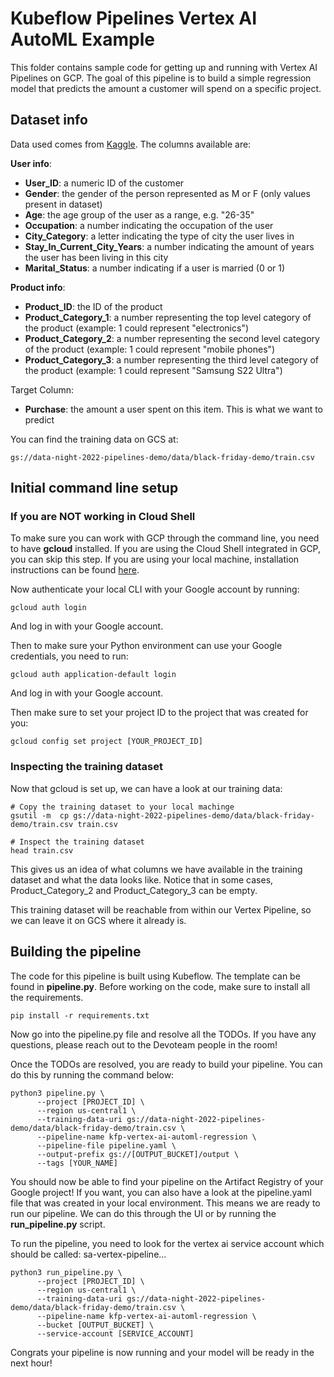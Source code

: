 # Kubeflow Pipelines Vertex AI AutoML Example

This folder contains sample code for getting up and running with Vertex AI Pipelines on GCP.
The goal of this pipeline is to build a simple regression model that predicts the amount
a customer will spend on a specific project.

## Dataset info

Data used comes from [Kaggle](https://www.kaggle.com/datasets/sdolezel/black-friday). The columns available are:

**User info**:
* **User_ID**: a numeric ID of the customer
* **Gender**: the gender of the person represented as M or F (only values present in dataset)
* **Age**: the age group of the user as a range, e.g. "26-35"
* **Occupation**: a number indicating the occupation of the user
* **City_Category**: a letter indicating the type of city the user lives in
* **Stay_In_Current_City_Years**: a number indicating the amount of years the user has been living in this city
* **Marital_Status**: a number indicating if a user is married (0 or 1)

**Product info**:
* **Product_ID**: the ID of the product
* **Product_Category_1**: a number representing the top level category of the product (example: 1 could represent "electronics")
* **Product_Category_2**: a number representing the second level category of the product (example: 1 could represent "mobile phones")
* **Product_Category_3**: a number representing the third level category of the product (example: 1 could represent "Samsung S22 Ultra")

Target Column:
* **Purchase**: the amount a user spent on this item. This is what we want to predict

You can find the training data on GCS at:
```
gs://data-night-2022-pipelines-demo/data/black-friday-demo/train.csv
```

## Initial command line setup

### If you are NOT working in Cloud Shell
To make sure you can work with GCP through the command line, you need to have **gcloud** installed.
If you are using the Cloud Shell integrated in GCP, you can skip this step. If you are using your local machine,
installation instructions can be found [here](https://cloud.google.com/sdk/docs/install).

Now authenticate your local CLI with your Google account by running:
```commandline
gcloud auth login
```
And log in with your Google account.

Then to make sure your Python environment can use your Google credentials, you need to run:
```commandline
gcloud auth application-default login
```
And log in with your Google account.

Then make sure to set your project ID to the project that was created for you:
```commandline
gcloud config set project [YOUR_PROJECT_ID]
```

### Inspecting the training dataset
Now that gcloud is set up, we can have a look at our training data:
```commandline
# Copy the training dataset to your local machinge
gsutil -m  cp gs://data-night-2022-pipelines-demo/data/black-friday-demo/train.csv train.csv

# Inspect the training dataset
head train.csv
```
This gives us an idea of what columns we have available in the training dataset and what the data looks like.
Notice that in some cases, Product_Category_2 and Product_Category_3 can be empty.

This training dataset will be reachable from within our Vertex Pipeline, so we can leave it on GCS
where it already is.

## Building the pipeline
The code for this pipeline is built using Kubeflow. The template can be found in **pipeline.py**.
Before working on the code, make sure to install all the requirements.
```commandline
pip install -r requirements.txt
```

Now go into the pipeline.py file and resolve all the TODOs. If you have any questions, please
reach out to the Devoteam people in the room!

Once the TODOs are resolved, you are ready to build your pipeline. You can do this by running the command below:

```commandline
python3 pipeline.py \
      --project [PROJECT_ID] \
      --region us-central1 \
      --training-data-uri gs://data-night-2022-pipelines-demo/data/black-friday-demo/train.csv \
      --pipeline-name kfp-vertex-ai-automl-regression \
      --pipeline-file pipeline.yaml \
      --output-prefix gs://[OUTPUT_BUCKET]/output \
      --tags [YOUR_NAME]
```

You should now be able to find your pipeline on the Artifact Registry of your Google project!
If you want, you can also have a look at the pipeline.yaml file that was created in your local environment.
This means we are ready to run our pipeline. We can do this through the UI or by running the **run_pipeline.py** script.

To run the pipeline, you need to look for the vertex ai service account which should be called:
sa-vertex-pipeline...

```commandline
python3 run_pipeline.py \
      --project [PROJECT_ID] \
      --region us-central1 \
      --training-data-uri gs://data-night-2022-pipelines-demo/data/black-friday-demo/train.csv \
      --pipeline-name kfp-vertex-ai-automl-regression \
      --bucket [OUTPUT_BUCKET] \
      --service-account [SERVICE_ACCOUNT]
```
Congrats your pipeline is now running and your model will be ready in the next hour!
